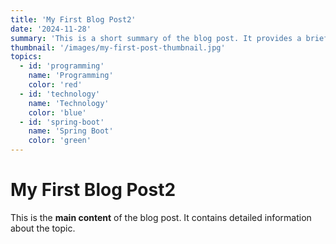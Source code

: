 ```yaml
---
title: 'My First Blog Post2'
date: '2024-11-28'
summary: 'This is a short summary of the blog post. It provides a brief introduction to the content.'
thumbnail: '/images/my-first-post-thumbnail.jpg'
topics:
  - id: 'programming'
    name: 'Programming'
    color: 'red'
  - id: 'technology'
    name: 'Technology'
    color: 'blue'
  - id: 'spring-boot'
    name: 'Spring Boot'
    color: 'green'
---
```


# My First Blog Post2

This is the **main content** of the blog post. It contains detailed information about the topic.
